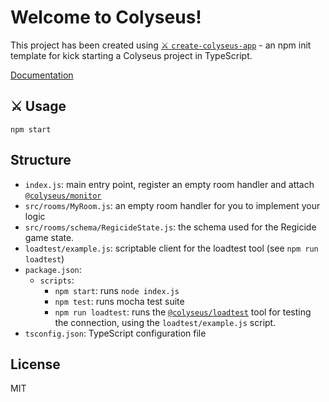 # Welcome to Colyseus!

This project has been created using [⚔️ `create-colyseus-app`](https://github.com/colyseus/create-colyseus-app/) - an npm init template for kick starting a Colyseus project in TypeScript.

[Documentation](http://docs.colyseus.io/)

## :crossed_swords: Usage

```
npm start
```

## Structure

- `index.js`: main entry point, register an empty room handler and attach [`@colyseus/monitor`](https://github.com/colyseus/colyseus-monitor)
- `src/rooms/MyRoom.js`: an empty room handler for you to implement your logic
- `src/rooms/schema/RegicideState.js`: the schema used for the Regicide game state.
- `loadtest/example.js`: scriptable client for the loadtest tool (see `npm run loadtest`)
- `package.json`:
  - `scripts`:
    - `npm start`: runs `node index.js`
    - `npm test`: runs mocha test suite
    - `npm run loadtest`: runs the [`@colyseus/loadtest`](https://github.com/colyseus/colyseus-loadtest/) tool for testing the connection, using the `loadtest/example.js` script.
- `tsconfig.json`: TypeScript configuration file

## License

MIT
